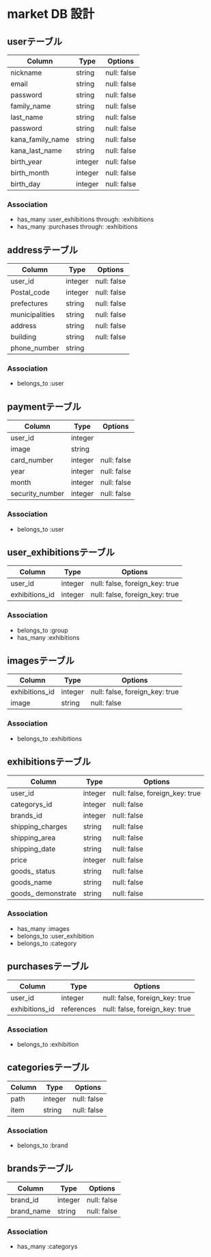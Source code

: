 # market DB 設計

## userテーブル
|Column|Type|Options|
|------|----|-------|
|nickname|string|null: false|
|email|string|null: false|
|password|string|null: false|
|family_name|string|null: false|
|last_name|string|null: false|
|password|string|null: false|
|kana_family_name|string|null: false|
|kana_last_name|string|null: false|
|birth_year|integer|null: false|
|birth_month|integer|null: false|
|birth_day|integer|null: false|
### Association
- has_many :user_exhibitions through: :exhibitions
- has_many :purchases through: :exhibitions


## addressテーブル
|Column|Type|Options|
|------|----|-------|
|user_id|integer|null: false|
|Postal_code|integer|null: false|
|prefectures|string|null: false|
|municipalities|string|null: false|
|address|string|null: false|
|building|string|null: false|
|phone_number|string|
### Association
- belongs_to :user


## paymentテーブル
|Column|Type|Options|
|------|----|-------|
|user_id|integer|
|image|string|
|card_number|integer|null: false|
|year|integer|null: false|
|month|integer|null: false|
|security_number|integer|null: false|
### Association
- belongs_to :user


## user_exhibitionsテーブル
|Column|Type|Options|
|------|----|-------|
|user_id|integer|null: false, foreign_key: true|
|exhibitions_id|integer|null: false, foreign_key: true|
### Association
- belongs_to :group
- has_many :exhibitions


## imagesテーブル
|Column|Type|Options|
|------|----|-------|
|exhibitions_id|integer|null: false, foreign_key: true|
|image|string|null: false|
### Association
- belongs_to :exhibitions


## exhibitionsテーブル
|Column|Type|Options|
|------|----|-------|
|user_id|integer|null: false, foreign_key: true|
|categorys_id|integer|null: false|
|brands_id|integer|null: false|
|shipping_charges|string|null: false|
|shipping_area|string|null: false|
|shipping_date|string|null: false|
|price|integer|null: false|
|goods_ status|string|null: false|
|goods_name|string|null: false|
|goods_ demonstrate|string|null: false|
### Association
- has_many :images
- belongs_to :user_exhibition
- belongs_to :category

## purchasesテーブル
|Column|Type|Options|
|------|----|-------|
|user_id|integer|null: false, foreign_key: true|
|exhibitions_id|references|null: false, foreign_key: true|
### Association
- belongs_to :exhibition

## categoriesテーブル
|Column|Type|Options|
|------|----|-------|
|path|integer|null: false|
|item|string|null: false|
### Association
- belongs_to :brand

## brandsテーブル
|Column|Type|Options|
|------|----|-------|
|brand_id|integer|null: false|
|brand_name|string|null: false|
### Association
- has_many :categorys

